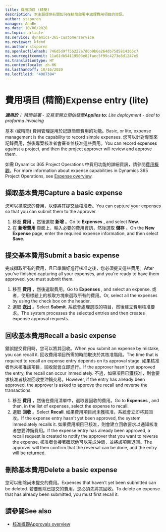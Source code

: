 ```yaml
---
title: 費用項目 (精簡)
description: 本主題提供有關如何在精簡部署中處理費用項目的資訊。
author: stsporen
manager: AnnBe
ms.date: 10/06/2020
ms.topic: article
ms.service: dynamics-365-customerservice
ms.reviewer: kfend
ms.author: stsporen
ms.openlocfilehash: 746d5d9ff56222e7d6b9b6e264db75d5814365c7
ms.sourcegitcommit: 11a61db54119503e82faec5f99c4273e8d1247e5
ms.translationtype: HT
ms.contentlocale: zh-HK
ms.lasthandoff: 10/16/2020
ms.locfileid: "4087384"
---
```

# <a name="expense-entry-lite"></a><span data-ttu-id="cef87-103">費用項目 (精簡)</span><span class="sxs-lookup"><span data-stu-id="cef87-103">Expense entry (lite)</span></span>

<span data-ttu-id="cef87-104">_**適用於：** 精簡部署 - 交易至開立預估發票_</span><span class="sxs-lookup"><span data-stu-id="cef87-104">_**Applies to:** Lite deployment - deal to proforma invoicing_</span></span>

<span data-ttu-id="cef87-105">基本 (或精簡) 費用管理是用於記錄簡單費用的功能。</span><span class="sxs-lookup"><span data-stu-id="cef87-105">Basic, or lite, expense management is the capability to record simple expenses.</span></span> <span data-ttu-id="cef87-106">您可以針對專案來記錄費用，然後專案核准者會審查並核准這些費用。</span><span class="sxs-lookup"><span data-stu-id="cef87-106">You can record expenses against a project, and then the project approver will review and approve them.</span></span>

<span data-ttu-id="cef87-107">如需 Dynamics 365 Project Operations 中費用功能的詳細資訊，請參閱[費用概觀](expense-overview.md)。</span><span class="sxs-lookup"><span data-stu-id="cef87-107">For more information about expense capabilities in Dynamics 365 Project Operations, see [Expense overview](expense-overview.md).</span></span>

## <a name="capture-a-basic-expense"></a><span data-ttu-id="cef87-108">擷取基本費用</span><span class="sxs-lookup"><span data-stu-id="cef87-108">Capture a basic expense</span></span>

<span data-ttu-id="cef87-109">您可以擷取您的費用，以便將其提交給核准者。</span><span class="sxs-lookup"><span data-stu-id="cef87-109">You can capture your expenses so that you can submit them to the approver.</span></span>

1. <span data-ttu-id="cef87-110">移至 **費用** ，然後選取 **新增** 。</span><span class="sxs-lookup"><span data-stu-id="cef87-110">Go to **Expenses** , and select **New**.</span></span>
2. <span data-ttu-id="cef87-111">在 **新增費用** 頁面上，輸入必要的費用資訊，然後選取 **儲存** 。</span><span class="sxs-lookup"><span data-stu-id="cef87-111">On the **New Expense** page, enter the required expense information, and then select **Save**.</span></span>

## <a name="submit-a-basic-expense"></a><span data-ttu-id="cef87-112">提交基本費用</span><span class="sxs-lookup"><span data-stu-id="cef87-112">Submit a basic expense</span></span>

<span data-ttu-id="cef87-113">完成擷取所有的費用，且已準備好進行核准之後，您必須提交這些費用。</span><span class="sxs-lookup"><span data-stu-id="cef87-113">After you've finished capturing all your expenses, and you're ready to have them approved, you must submit them.</span></span>

1. <span data-ttu-id="cef87-114">移至 **費用** ，然後選取費用。</span><span class="sxs-lookup"><span data-stu-id="cef87-114">Go to **Expenses** , and select an expense.</span></span> <span data-ttu-id="cef87-115">或者，使用標題上的核取方塊來選取所有的費用。</span><span class="sxs-lookup"><span data-stu-id="cef87-115">Or, select all the expenses by using the check box on the header.</span></span>
2. <span data-ttu-id="cef87-116">選取 **送出** 。</span><span class="sxs-lookup"><span data-stu-id="cef87-116">Select **Submit**.</span></span> <span data-ttu-id="cef87-117">系統會處理選取的項目，然後建立費用核准要求。</span><span class="sxs-lookup"><span data-stu-id="cef87-117">The system processes the selected entries and then creates expense approval requests.</span></span>

## <a name="recall-a-basic-expense"></a><span data-ttu-id="cef87-118">回收基本費用</span><span class="sxs-lookup"><span data-stu-id="cef87-118">Recall a basic expense</span></span>

<span data-ttu-id="cef87-119">錯誤提交費用時，您可以將其回收。</span><span class="sxs-lookup"><span data-stu-id="cef87-119">When you submit an expense by mistake, you can recall it.</span></span> <span data-ttu-id="cef87-120">回收費用項目所需的時間取決於其核准階段。</span><span class="sxs-lookup"><span data-stu-id="cef87-120">The time that is required to recall an expense entry depends on its approval stage.</span></span>  <span data-ttu-id="cef87-121">如果核准者尚未核准該項目，回收就會立即進行。</span><span class="sxs-lookup"><span data-stu-id="cef87-121">If the approver hasn't yet approved the entry, the recall can occur immediately.</span></span> <span data-ttu-id="cef87-122">不過，如果項目已獲核准，則會要求核准者核准回收並沖銷交易。</span><span class="sxs-lookup"><span data-stu-id="cef87-122">However, if the entry has already been approved, the approver is asked to approve the recall and reverse the transactions.</span></span>

1. <span data-ttu-id="cef87-123">移至 **費用** ，然後在費用清單中，選取要回收的費用。</span><span class="sxs-lookup"><span data-stu-id="cef87-123">Go to **Expenses** , and then, in the list of expenses, select the expense to recall.</span></span>
2. <span data-ttu-id="cef87-124">選取 **回收** 。</span><span class="sxs-lookup"><span data-stu-id="cef87-124">Select **Recall**.</span></span> <span data-ttu-id="cef87-125">如果費用項目尚未獲核准，系統會立即將其回收。</span><span class="sxs-lookup"><span data-stu-id="cef87-125">If the expense entry hasn't yet been approved, the system immediately recalls it.</span></span> <span data-ttu-id="cef87-126">如果費用項目已核准，則會建立回收要求以通知核准者您要沖銷費用。</span><span class="sxs-lookup"><span data-stu-id="cef87-126">If the expense entry has already been approved, a recall request is created to notify the approver that you want to reverse the expense.</span></span> <span data-ttu-id="cef87-127">核准者會接著確認他可以完成沖銷，並將該項目退回。</span><span class="sxs-lookup"><span data-stu-id="cef87-127">The approver will then confirm that the reversal can be done, and the entry will be returned.</span></span>

## <a name="delete-a-basic-expense"></a><span data-ttu-id="cef87-128">刪除基本費用</span><span class="sxs-lookup"><span data-stu-id="cef87-128">Delete a basic expense</span></span>

<span data-ttu-id="cef87-129">您可以刪除尚未提交的費用。</span><span class="sxs-lookup"><span data-stu-id="cef87-129">Expenses that haven't yet been submitted can be deleted.</span></span> <span data-ttu-id="cef87-130">若要刪除已提交的費用，您必須先將其回收。</span><span class="sxs-lookup"><span data-stu-id="cef87-130">To delete an expense that has already been submitted, you must first recall it.</span></span>

## <a name="see-also"></a><span data-ttu-id="cef87-131">請參閱</span><span class="sxs-lookup"><span data-stu-id="cef87-131">See also</span></span>

- [<span data-ttu-id="cef87-132">核准概觀</span><span class="sxs-lookup"><span data-stu-id="cef87-132">Approvals overview</span></span>](../approvals/approvals-overview.md)
